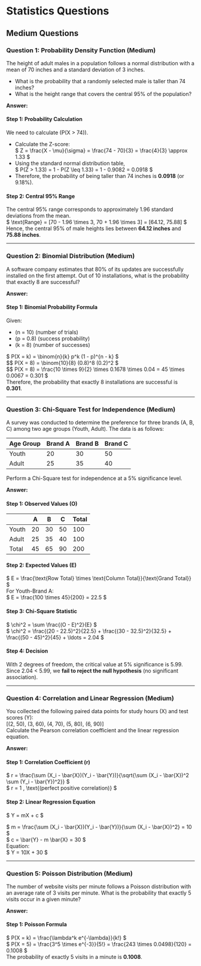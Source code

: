 # Statistics Questions

## Medium Questions

### Question 1: Probability Density Function (Medium)  
The height of adult males in a population follows a normal distribution with a mean of 70 inches and a standard deviation of 3 inches.  
- What is the probability that a randomly selected male is taller than 74 inches?  
- What is the height range that covers the central 95% of the population?  

**Answer:**  

#### Step 1: Probability Calculation  
We need to calculate \(P(X > 74)\).  
- Calculate the Z-score:  
  $
  Z = \frac{X - \mu}{\sigma} = \frac{74 - 70}{3} = \frac{4}{3} \approx 1.33
  $  
- Using the standard normal distribution table,  
  $
  P(Z > 1.33) = 1 - P(Z \leq 1.33) = 1 - 0.9082 = 0.0918
  $  
- Therefore, the probability of being taller than 74 inches is **0.0918** (or 9.18%).  

#### Step 2: Central 95% Range  
The central 95% range corresponds to approximately 1.96 standard deviations from the mean.  
$
\text{Range} = [70 - 1.96 \times 3, 70 + 1.96 \times 3] = [64.12, 75.88]
$  
Hence, the central 95% of male heights lies between **64.12 inches** and **75.88 inches**.  

---

### Question 2: Binomial Distribution (Medium)  
A software company estimates that 80% of its updates are successfully installed on the first attempt. Out of 10 installations, what is the probability that exactly 8 are successful?  

**Answer:**  

#### Step 1: Binomial Probability Formula  
Given:  
- \(n = 10\) (number of trials)  
- \(p = 0.8\) (success probability)  
- \(k = 8\) (number of successes)  

$
P(X = k) = \binom{n}{k} p^k (1 - p)^{n - k}
$  
$$
P(X = 8) = \binom{10}{8} (0.8)^8 (0.2)^2
$  
$$
P(X = 8) = \frac{10 \times 9}{2} \times 0.1678 \times 0.04 = 45 \times 0.0067 = 0.301
$  
Therefore, the probability that exactly 8 installations are successful is **0.301**.  

---

### Question 3: Chi-Square Test for Independence (Medium)  
A survey was conducted to determine the preference for three brands (A, B, C) among two age groups (Youth, Adult). The data is as follows:  

| Age Group | Brand A | Brand B | Brand C |
|----------|--------|--------|--------|
| Youth    |   20   |   30   |   50   |
| Adult    |   25   |   35   |   40   |

Perform a Chi-Square test for independence at a 5% significance level.  

**Answer:**  

#### Step 1: Observed Values (O)  
|         | A  | B  | C  | Total |
|---------|----|----|----|-------|
| Youth   | 20 | 30 | 50 | 100   |
| Adult   | 25 | 35 | 40 | 100   |
| Total   | 45 | 65 | 90 | 200   |

#### Step 2: Expected Values (E)  
$
E = \frac{\text{Row Total} \times \text{Column Total}}{\text{Grand Total}}
$  
For Youth-Brand A:  
$
E = \frac{100 \times 45}{200} = 22.5
$  

#### Step 3: Chi-Square Statistic  
$
\chi^2 = \sum \frac{(O - E)^2}{E}
$  
$
\chi^2 = \frac{(20 - 22.5)^2}{22.5} + \frac{(30 - 32.5)^2}{32.5} + \frac{(50 - 45)^2}{45} + \ldots = 2.04
$  

#### Step 4: Decision  
With 2 degrees of freedom, the critical value at 5% significance is 5.99. Since 2.04 < 5.99, we **fail to reject the null hypothesis** (no significant association).  

---

### Question 4: Correlation and Linear Regression (Medium)  
You collected the following paired data points for study hours (X) and test scores (Y):  
\[(2, 50), (3, 60), (4, 70), (5, 80), (6, 90)\]  
Calculate the Pearson correlation coefficient and the linear regression equation.  

**Answer:**  

#### Step 1: Correlation Coefficient (r)  
$
r = \frac{\sum (X_i - \bar{X})(Y_i - \bar{Y})}{\sqrt{\sum (X_i - \bar{X})^2 \sum (Y_i - \bar{Y})^2}}
$  
$
r = 1 \, \text{(perfect positive correlation)}
$  

#### Step 2: Linear Regression Equation  
$
Y = mX + c
$

$
m = \frac{\sum (X_i - \bar{X})(Y_i - \bar{Y})}{\sum (X_i - \bar{X})^2} = 10
$  
$
c = \bar{Y} - m \bar{X} = 30
$  
Equation:  
$
Y = 10X + 30
$  

---

### Question 5: Poisson Distribution (Medium)  
The number of website visits per minute follows a Poisson distribution with an average rate of 3 visits per minute. What is the probability that exactly 5 visits occur in a given minute?  

**Answer:**  

#### Step 1: Poisson Formula  
$
P(X = k) = \frac{\lambda^k e^{-\lambda}}{k!}
$  
$
P(X = 5) = \frac{3^5 \times e^{-3}}{5!} = \frac{243 \times 0.0498}{120} = 0.1008
$  
The probability of exactly 5 visits in a minute is **0.1008**.